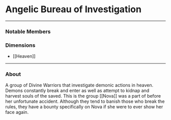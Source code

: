 # Angelic Bureau of Investigation
--- 

### Notable Members

### Dimensions
- [[Heaven]]
 --- 

### About
A group of Divine Warriors that investigate demonic actions in heaven. Demons constantly break and enter as well as attempt to kidnap and harvest souls of the saved. This is the group [[Nova]] was a part of before her unfortunate accident. Although they tend to banish those who break the rules, they have a bounty specifically on Nova if she were to ever show her face again.